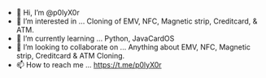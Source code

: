 - 👋 Hi, I’m @p0lyX0r
- 👀 I’m interested in ... Cloning of EMV, NFC, Magnetic strip, Creditcard, & ATM.
- 🌱 I’m currently learning ... Python, JavaCardOS
- 💞️ I’m looking to collaborate on ... Anything about EMV, NFC, Magnetic strip, Creditcard & ATM Cloning.
- 📫 How to reach me ... https://t.me/p0lyX0r
